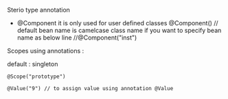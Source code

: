 Sterio type annotation

* @Component
	it is only used for user defined classes
	@Component()  // default bean name is camelcase class name if you want to specify bean name as below line
	//@Component("inst") 
	

Scopes using annotations :

default : singleton

	@Scope("prototype")

	@Value("9") // to assign value using annotation @Value